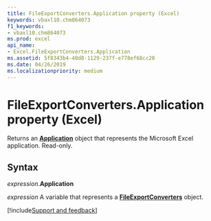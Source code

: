 ```yaml
---
title: FileExportConverters.Application property (Excel)
keywords: vbaxl10.chm864073
f1_keywords:
- vbaxl10.chm864073
ms.prod: excel
api_name:
- Excel.FileExportConverters.Application
ms.assetid: 5f8343b4-40d8-1129-237f-e778ef68cc20
ms.date: 04/26/2019
ms.localizationpriority: medium
---
```



# FileExportConverters.Application property (Excel)

Returns an **[Application](Excel.Application(object).md)** object that represents the Microsoft Excel application. Read-only.


## Syntax

_expression_.**Application**

_expression_ A variable that represents a **[FileExportConverters](Excel.FileExportConverters.md)** object.




[!include[Support and feedback](~/includes/feedback-boilerplate.md)]